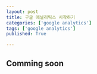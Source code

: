 ```yaml
---
layout: post
title: 구글 애널리틱스 시작하기
categories: ['google analytics']
tags: ['google analytics']
published: True

---
```


## Comming soon
